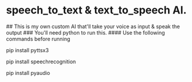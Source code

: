 <h1>speech_to_text & text_to_speech AI.</h1>
## This is my own custom AI that'll take your voice as input & speak the output
### You'll need python to run this.
#### Use the following commands before running 
<p>pip install pyttsx3</p>
<p>pip install speechrecognition</p>
<p>pip install pyaudio</p>
